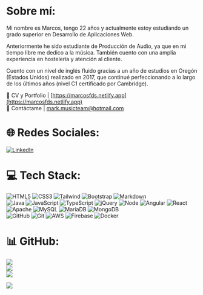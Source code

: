 # Sobre mí:
Mi nombre es Marcos, tengo 22 años y actualmente estoy estudiando un grado superior en Desarrollo de Aplicaciones Web.

Anteriormente he sido estudiante de Producción de Audio, ya que en mi tiempo libre me dedico a la música. También cuento con una amplia experiencia en hostelería y atención al cliente.

Cuento con un nivel de inglés fluido gracias a un año de estudios en Oregón (Estados Unidos) realizado en 2017, que continué perfeccionando a lo largo de los últimos años (nivel C1 certificado por Cambridge).

👤 CV y Portfolio | [https://marcosfds.netlify.app](https://marcosfds.netlify.app)<br>
📩 Contáctame | [mark.musicteam@hotmail.com](mailto:mark.musicteam@hotmail.com)


# 🌐 Redes Sociales:
[![LinkedIn](https://img.shields.io/badge/LinkedIn-%230077B5.svg?logo=linkedin&logoColor=white)](https://linkedin.com/in/sofosbars/)

# 💻 Tech Stack:
![HTML5](https://img.shields.io/badge/html5-%23E34F26.svg?style=flat&logo=html5&logoColor=white) ![CSS3](https://img.shields.io/badge/css3-%231572B6.svg?style=flat&logo=css3&logoColor=white) ![Tailwind](https://img.shields.io/badge/tailwindcss-%2338B2AC.svg?style=flat&logo=tailwind-css&logoColor=white) ![Bootstrap](https://img.shields.io/badge/bootstrap-%23563D7C.svg?style=flat&logo=bootstrap&logoColor=white) ![Markdown](https://img.shields.io/badge/markdown-%23000000.svg?style=flat&logo=markdown&logoColor=white)<br>
![Java](https://img.shields.io/badge/java-%23ED8B00.svg?style=flat&logo=java&logoColor=white) ![JavaScript](https://img.shields.io/badge/javascript-%23323330.svg?style=flat&logo=javascript&logoColor=%23F7DF1E) ![TypeScript](https://img.shields.io/badge/typescript-%23007ACC.svg?style=flat&logo=typescript&logoColor=white) ![jQuery](https://img.shields.io/badge/jquery-%230769AD.svg?style=flat&logo=jquery&logoColor=white)  ![Node](https://img.shields.io/badge/node.js-%23339933.svg?style=flat&logo=node.js&logoColor=white) ![Angular](https://img.shields.io/badge/angular-%23DD0031.svg?style=flat&logo=angular&logoColor=white) ![React](https://img.shields.io/badge/react-%2361DAFB.svg?style=flat&logo=react&logoColor=white) <br>
![Apache](https://img.shields.io/badge/apache-%23D42029.svg?style=flat&logo=apache&logoColor=white) ![MySQL](https://img.shields.io/badge/mysql-%2300f.svg?style=flat&logo=mysql&logoColor=white) ![MariaDB](https://img.shields.io/badge/MariaDB-003545?style=flat&logo=mariadb&logoColor=white) ![MongoDB](https://img.shields.io/badge/MongoDB-%234ea94b.svg?style=flat&logo=mongodb&logoColor=white) <br>
![GitHub](https://img.shields.io/badge/GitHub-%23121011.svg?style=flat&logo=github&logoColor=white) ![Git](https://img.shields.io/badge/Git-%23F05032.svg?style=flat&logo=git&logoColor=white) ![AWS](https://img.shields.io/badge/AWS-%23FF9900.svg?style=flat&logo=amazon-aws&logoColor=white) ![Firebase](https://img.shields.io/badge/firebase-%23039BE5.svg?style=flat&logo=firebase) ![Docker](https://img.shields.io/badge/docker-%230db7ed.svg?style=flat&logo=docker&logoColor=white)

# 📊 GitHub:
![](https://github-readme-stats.vercel.app/api?username=marcosfdsl&theme=midnight-purple&hide_border=false&include_all_commits=false&count_private=false)<br/>
![](https://github-readme-streak-stats.herokuapp.com/?user=marcosfdsl&theme=midnight-purple&hide_border=false)<br/>
![](https://github-readme-stats.vercel.app/api/top-langs/?username=marcosfdsl&theme=midnight-purple&hide_border=false&include_all_commits=false&count_private=false&layout=compact)

[![](https://visitcount.itsvg.in/api?id=marcosfdsl&label=Visitas%20al%20perfil&color=12&icon=5&pretty=true)](https://visitcount.itsvg.in)
